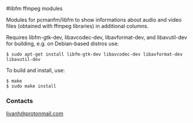 #libfm ffmpeg modules

Modules for pcmanfm/libfm to show informations about audio and video files
(obtained with ffmpeg libraries) in additional columns.

Requires libfm-gtk-dev, libavcodec-dev, libavformat-dev, and libavutil-dev
for building, e.g. on Debian-based distros use:
```
$ sudo apt-get install libfm-gtk-dev libavcodec-dev libavformat-dev libavutil-dev
```
To build and install, use:
```
$ make
$ sudo make install
```


### Contacts
<livanh@protonmail.com>